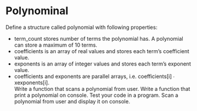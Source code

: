 # Polynominal
Define a structure called polynomial with following properties:  
- term_count stores number of terms the polynomial has. A polynomial can store a maximum of 10 terms.  
- coefficients is an array of real values and stores each term’s coefficient value.  
- exponents is an array of integer values and stores each term’s exponent value.  
- coefficients and exponents are parallel arrays, i.e. coefficients[i] ∙ xexponents[i].  
Write a function that scans a polynomial from user. Write a function that print a polynomial on console. 
Test your code in a program. Scan a polynomial from user and display it on console. 
